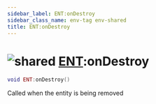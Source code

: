 ```yaml
---
sidebar_label: ENT:onDestroy
sidebar_class_name: env-tag env-shared
title: ENT:onDestroy
---
```


# <img src='/img/wiki/shared.png' alt='shared' classname='env-tag' /> [ENT](../ent/README.md):onDestroy

```lua
void ENT:onDestroy()
```

Called when the entity is being removed<br/>
